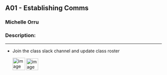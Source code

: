 ## A01 - Establishing Comms
### Michelle Orru
### Description:
---
- Join the class slack channel and update class roster
  
   <img src="https://images2.imgbox.com/93/d0/u9vM34kF_o.png" alt="image host" width="40"/>
   <a href="https://imgbox.com/ywxsN67C" target="_blank"><img src="https://images2.imgbox.com/38/ed/t8796trL_o.png" alt="image host" width="38"/></a> 
